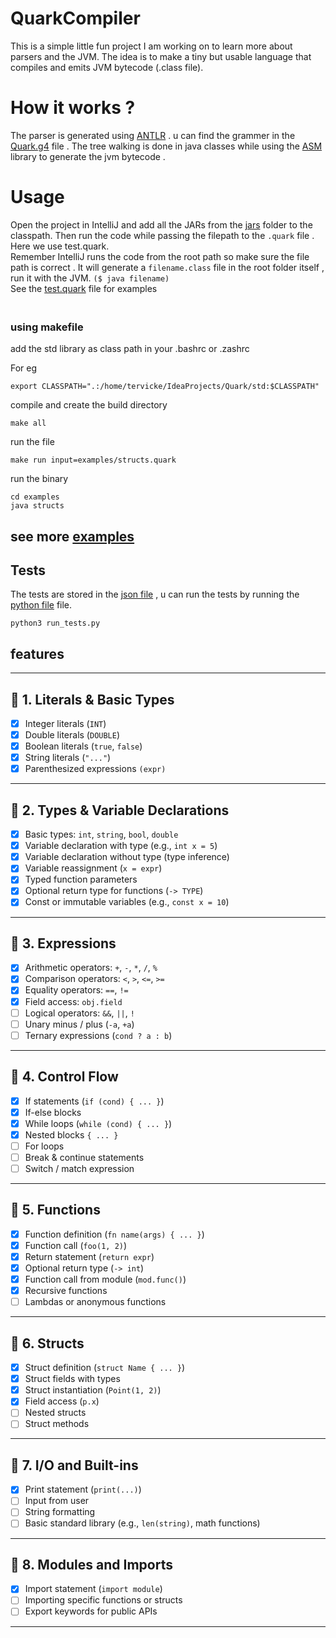 # QuarkCompiler
This is a simple little fun project I am working on to learn more about parsers and the JVM. The idea is to make a tiny but usable language that compiles and emits JVM bytecode (.class file).

# How it works ?
The parser is generated using  [ANTLR](https://www.antlr.org/) . u can find the grammer in the [Quark.g4](/src/Quark.g4) file . The tree walking is done in java classes while using the [ASM](https://asm.ow2.io/) library to generate the jvm bytecode .

# Usage
Open the project in IntelliJ and add all the JARs from the [jars](jars/) folder to the classpath. Then run the code while passing the filepath to the `.quark` file . Here we use test.quark. 
<br>Remember IntelliJ runs the code from the root path so make sure the file path is correct . It will generate a  `filename.class` file in the root folder itself , run it with the JVM. `($ java filename)` 
<br> See the [test.quark](test.quark) file for examples
### <br> using makefile
add the std library as class path in your .bashrc or .zashrc 

For eg
```
export CLASSPATH=".:/home/tervicke/IdeaProjects/Quark/std:$CLASSPATH"
```

compile and create the build directory 
```
make all
```

run the file
```
make run input=examples/structs.quark
```
run the binary
```
cd examples
java structs 
```
## see more [examples](examples/) 
## Tests
The tests are stored in the [json file](tests/tests.json) , u can run the tests by running the [python file](tests/run_tests.py) file.  
```
python3 run_tests.py
```
## features 
---

## 🔹 1. Literals & Basic Types

- [x] Integer literals (`INT`)
- [x] Double literals (`DOUBLE`)
- [x] Boolean literals (`true`, `false`)
- [x] String literals (`"..."`)
- [x] Parenthesized expressions `(expr)`

---

## 🔹 2. Types & Variable Declarations

- [x] Basic types: `int`, `string`, `bool`, `double`
- [x] Variable declaration with type (e.g., `int x = 5`)
- [x] Variable declaration without type (type inference)
- [x] Variable reassignment (`x = expr`)
- [x] Typed function parameters
- [x] Optional return type for functions (`-> TYPE`)
- [x] Const or immutable variables (e.g., `const x = 10`)

---

## 🔹 3. Expressions

- [x] Arithmetic operators: `+`, `-`, `*`, `/`, `%`
- [x] Comparison operators: `<`, `>`, `<=`, `>=`
- [x] Equality operators: `==`, `!=`
- [x] Field access: `obj.field`
- [ ] Logical operators: `&&`, `||`, `!`
- [ ] Unary minus / plus (`-a`, `+a`)
- [ ] Ternary expressions (`cond ? a : b`)

---

## 🔹 4. Control Flow

- [x] If statements (`if (cond) { ... }`)
- [x] If-else blocks
- [x] While loops (`while (cond) { ... }`)
- [x] Nested blocks `{ ... }`
- [ ] For loops
- [ ] Break & continue statements
- [ ] Switch / match expression

---

## 🔹 5. Functions

- [x] Function definition (`fn name(args) { ... }`)
- [x] Function call (`foo(1, 2)`)
- [x] Return statement (`return expr`)
- [x] Optional return type (`-> int`)
- [x] Function call from module (`mod.func()`)
- [x] Recursive functions
- [ ] Lambdas or anonymous functions

---

## 🔹 6. Structs

- [x] Struct definition (`struct Name { ... }`)
- [x] Struct fields with types
- [x] Struct instantiation (`Point(1, 2)`)
- [x] Field access (`p.x`)
- [ ] Nested structs
- [ ] Struct methods

---

## 🔹 7. I/O and Built-ins

- [x] Print statement (`print(...)`)
- [ ] Input from user
- [ ] String formatting
- [ ] Basic standard library (e.g., `len(string)`, math functions)

---

## 🔹 8. Modules and Imports

- [x] Import statement (`import module`)
- [ ] Importing specific functions or structs
- [ ] Export keywords for public APIs

---
